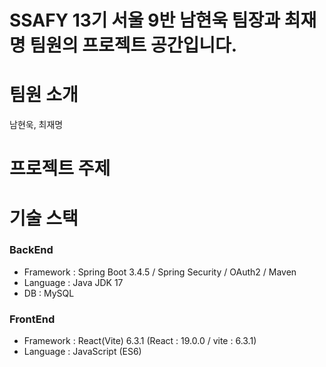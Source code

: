# SSAFY 13기 서울 9반 남현욱 팀장과 최재명 팀원의 프로젝트 공간입니다.

# 팀원 소개
남현욱, 최재명

# 프로젝트 주제

# 

# 기술 스택
### BackEnd
- Framework : Spring Boot 3.4.5 / Spring Security / OAuth2 / Maven
- Language : Java JDK 17
- DB : MySQL

### FrontEnd
- Framework : React(Vite) 6.3.1 (React : 19.0.0 / vite : 6.3.1)
- Language : JavaScript (ES6)
